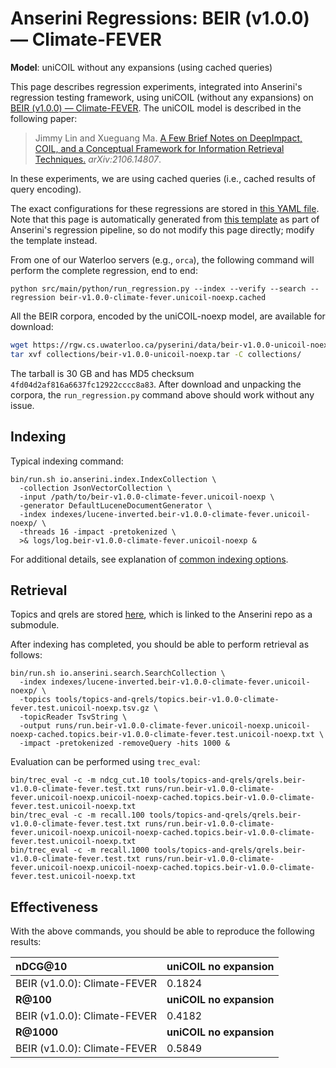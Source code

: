# Anserini Regressions: BEIR (v1.0.0) &mdash; Climate-FEVER

**Model**: uniCOIL without any expansions (using cached queries)

This page describes regression experiments, integrated into Anserini's regression testing framework, using uniCOIL (without any expansions) on [BEIR (v1.0.0) &mdash; Climate-FEVER](http://beir.ai/).
The uniCOIL model is described in the following paper:

> Jimmy Lin and Xueguang Ma. [A Few Brief Notes on DeepImpact, COIL, and a Conceptual Framework for Information Retrieval Techniques.](https://arxiv.org/abs/2106.14807) _arXiv:2106.14807_.

In these experiments, we are using cached queries (i.e., cached results of query encoding).

The exact configurations for these regressions are stored in [this YAML file](../../src/main/resources/regression/beir-v1.0.0-climate-fever.unicoil-noexp.cached.yaml).
Note that this page is automatically generated from [this template](../../src/main/resources/docgen/templates/beir-v1.0.0-climate-fever.unicoil-noexp.cached.template) as part of Anserini's regression pipeline, so do not modify this page directly; modify the template instead.

From one of our Waterloo servers (e.g., `orca`), the following command will perform the complete regression, end to end:

```
python src/main/python/run_regression.py --index --verify --search --regression beir-v1.0.0-climate-fever.unicoil-noexp.cached
```

All the BEIR corpora, encoded by the uniCOIL-noexp model, are available for download:

```bash
wget https://rgw.cs.uwaterloo.ca/pyserini/data/beir-v1.0.0-unicoil-noexp.tar -P collections/
tar xvf collections/beir-v1.0.0-unicoil-noexp.tar -C collections/
```

The tarball is 30 GB and has MD5 checksum `4fd04d2af816a6637fc12922cccc8a83`.
After download and unpacking the corpora, the `run_regression.py` command above should work without any issue.

## Indexing

Typical indexing command:

```
bin/run.sh io.anserini.index.IndexCollection \
  -collection JsonVectorCollection \
  -input /path/to/beir-v1.0.0-climate-fever.unicoil-noexp \
  -generator DefaultLuceneDocumentGenerator \
  -index indexes/lucene-inverted.beir-v1.0.0-climate-fever.unicoil-noexp/ \
  -threads 16 -impact -pretokenized \
  >& logs/log.beir-v1.0.0-climate-fever.unicoil-noexp &
```

For additional details, see explanation of [common indexing options](../../docs/common-indexing-options.md).

## Retrieval

Topics and qrels are stored [here](https://github.com/castorini/anserini-tools/tree/master/topics-and-qrels), which is linked to the Anserini repo as a submodule.

After indexing has completed, you should be able to perform retrieval as follows:

```
bin/run.sh io.anserini.search.SearchCollection \
  -index indexes/lucene-inverted.beir-v1.0.0-climate-fever.unicoil-noexp/ \
  -topics tools/topics-and-qrels/topics.beir-v1.0.0-climate-fever.test.unicoil-noexp.tsv.gz \
  -topicReader TsvString \
  -output runs/run.beir-v1.0.0-climate-fever.unicoil-noexp.unicoil-noexp-cached.topics.beir-v1.0.0-climate-fever.test.unicoil-noexp.txt \
  -impact -pretokenized -removeQuery -hits 1000 &
```

Evaluation can be performed using `trec_eval`:

```
bin/trec_eval -c -m ndcg_cut.10 tools/topics-and-qrels/qrels.beir-v1.0.0-climate-fever.test.txt runs/run.beir-v1.0.0-climate-fever.unicoil-noexp.unicoil-noexp-cached.topics.beir-v1.0.0-climate-fever.test.unicoil-noexp.txt
bin/trec_eval -c -m recall.100 tools/topics-and-qrels/qrels.beir-v1.0.0-climate-fever.test.txt runs/run.beir-v1.0.0-climate-fever.unicoil-noexp.unicoil-noexp-cached.topics.beir-v1.0.0-climate-fever.test.unicoil-noexp.txt
bin/trec_eval -c -m recall.1000 tools/topics-and-qrels/qrels.beir-v1.0.0-climate-fever.test.txt runs/run.beir-v1.0.0-climate-fever.unicoil-noexp.unicoil-noexp-cached.topics.beir-v1.0.0-climate-fever.test.unicoil-noexp.txt
```

## Effectiveness

With the above commands, you should be able to reproduce the following results:

| **nDCG@10**                                                                                                  | **uniCOIL no expansion**|
|:-------------------------------------------------------------------------------------------------------------|-----------|
| BEIR (v1.0.0): Climate-FEVER                                                                                 | 0.1824    |
| **R@100**                                                                                                    | **uniCOIL no expansion**|
| BEIR (v1.0.0): Climate-FEVER                                                                                 | 0.4182    |
| **R@1000**                                                                                                   | **uniCOIL no expansion**|
| BEIR (v1.0.0): Climate-FEVER                                                                                 | 0.5849    |
